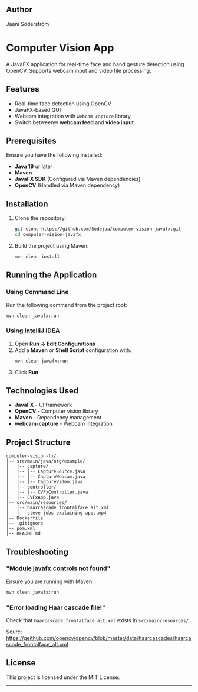 ## Author

Jaani Söderström

# Computer Vision App

A JavaFX application for real-time face and hand gesture detection using OpenCV. Supports webcam input and video file processing.

## Features

- Real-time face detection using OpenCV
- JavaFX-based GUI
- Webcam integration with `webcam-capture` library
- Switch betweenw **webcam feed** and **video input**

## Prerequisites

Ensure you have the following installed:

- **Java 19** or later
- **Maven**
- **JavaFX SDK** (Configured via Maven dependencies)
- **OpenCV** (Handled via Maven dependency)

## Installation

1. Clone the repository:
   ```sh
   git clone https://github.com/Sodejaa/computer-vision-javafx.git
   cd computer-vision-javafx
   ```
2. Build the project using Maven:
   ```sh
   mvn clean install
   ```

## Running the Application

### **Using Command Line**

Run the following command from the project root:

```sh
mvn clean javafx:run
```

### **Using IntelliJ IDEA**

1. Open **Run → Edit Configurations**
2. Add a **Maven** or **Shell Script** configuration with:
   ```sh
   mvn clean javafx:run
   ```
3. Click **Run**

## Technologies Used

- **JavaFX** - UI framework
- **OpenCV** - Computer vision library
- **Maven** - Dependency management
- **webcam-capture** - Webcam integration

## Project Structure

```
computer-vision-fx/
│-- src/main/java/org/example/
│   |-- capture/
│   |-- │-- CaptureSource.java
│   |-- │-- CaptureWebcam.java
│   |-- │-- CaptureVideo.java
│   |-- controller/
│   |-- │-- CVFxController.java
│   │-- CVFxApp.java
│-- src/main/resources/
│   │-- haarcascade_frontalface_alt.xml
│   │-- steve-jobs-explaining-apps.mp4
│-- Dockerfile
│-- .gitignore
│-- pom.xml
│-- README.md

```

## Troubleshooting

### **"Module javafx.controls not found"**

Ensure you are running with Maven:

```sh
mvn clean javafx:run
```

### **"Error loading Haar cascade file!"**

Check that `haarcascade_frontalface_alt.xml` exists in `src/main/resources/`.

Sourc: https://geithub.com/opencv/opencv/blob/master/data/haarcascades/haarcascade_frontalface_alt.xml

## License

This project is licensed under the MIT License.

---
